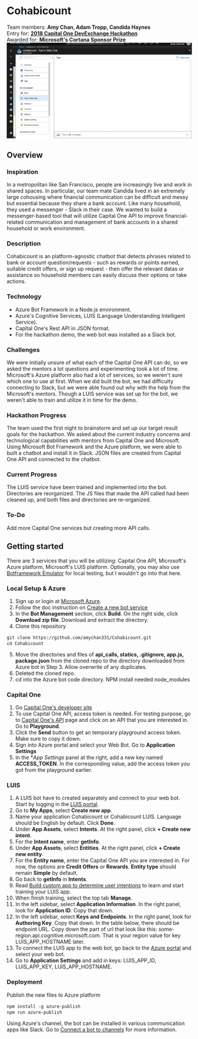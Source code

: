 # Cohabicount
Team members: **Amy Chan, Adam Tropp, Candida Haynes**<br>
Entry for: **[2018 Capital One DevExchange Hackathon](https://www.eventbrite.com/e/capital-one-devexchange-series-san-francisco-tickets-43866338399)**<br>
Awarded for: **Microsoft's Cortana Sponsor Prize**<br>
<kbd>![Cohabicount in Slack](https://github.com/amychan331/Cohabicount/blob/master/statics/images/Cohabicount_Demo.gif)</kbd>

## Overview
### Inspiration
In a metropolitan like San Francisco, people are increasingly live and work in shared spaces. In particular, our team mate Candida lived in an extremely large cohousing where financial communication can be difficult and messy but essential because they share a bank account. Like many household, they used a messenger - Slack in their case. We wanted to build a messenger-based tool that will utilize Capital One API to improve financial-related communication and management of bank accounts in a shared household or work environment.

### Description
Cohabicount is an platform-agnostic chatbot that detects phrases related to bank or account question/requests - such as rewards or points earned, suitable credit offers, or sign up request - then offer the relevant datas or assistance so household members can easily discuss their options or take actions.

### Technology
- Azure Bot Framework in a Node.js environment.
- Azure's Cognitive Services, LUIS (Language Understanding Intelligent Service).
- Capital One's Rest API in JSON format.
- For the hackathon demo, the web bot was installed as a Slack bot.

### Challenges
We were initially unsure of what each of the Capital One API can do, so we asked the mentors a lot questions and experimenting took a lot of time. Microsoft's Azure platform also had a lot of services, so we weren't sure which one to use at first. When we did built the bot, we had difficulty connecting to Slack, but we were able found out why  with the help from the Microsoft's mentors. Though a LUIS service was set up for the bot, we weren't able to train and utilize it in time for the demo.

### Hackathon Progress
The team used the first night to brainstorm and set up our target result goals for the hackathon. We asked about the current industry concerns and technological capabilities with mentors from Capital One and Microsoft. Using Microsoft Bot Framework and the Azure platform, we were able to built a chatbot and install it in Slack. JSON files are created from Capital One API and connected to the chatbot.

### Current Progress
The LUIS service have been trained and implemented into the bot. Directories are reorganized. The JS files that made the API called had been cleaned up, and both files and directories are re-organized.

### To-Do
Add more Capital One services but creating more API calls.

## Getting started
There are 3 services that you will be utilizing: Capital One API, Microsoft's Azure platform, Microsoft's LUIS platform. Optionally, you may also use [Botframework Emulator](https://docs.microsoft.com/en-us/azure/bot-service/bot-service-debug-emulator?view=azure-bot-service-4.0) for local testing, but I wouldn't go into that here.
### Local Setup & Azure
1. Sign up or login at [Microsoft Azure](https://azure.microsoft.com/en-us/).
2. Follow the doc instruction on [Create a new bot service](https://docs.microsoft.com/en-us/azure/bot-service/bot-service-quickstart?view=azure-bot-service-4.0#create-a-new-bot-service-1)
3. In the **Bot Management** section, click **Build**. On the right side, click **Download zip file**. Download and extract the directory.
4. Clone this repository
```
git clone https://github.com/amychan331/Cohabicount.git
cd Cohabicount
```
5. Move the directories and files of **api_calls, statics, .gitignore, app.js, package.json** from the cloned repo to the directory downloaded from Azure bot in Step 3. Allow overwrite of any duplicates.
6. Deleted the cloned repo.
6. cd into the Azure bot code directory. NPM install needed node_modules

### Capital One
1. Go [Capital One's developer site](https://developer.capitalone.com/)
2. To use Capital One API, access token is needed. For testing purpose, go to [Capital One's API](https://developer.capitalone.com/products) page and click on an API that you are interested in. Go to **Playground**.
3. Click the **Send** button to get an temporary playground access token. Make sure to copy it down.
4. Sign into Azure portal and select your Web Bot. Go to **Application Settings**
5. In the **App Settings* panel at the right, add a new key named **ACCESS_TOKEN**. In the corresponding value, add the access token you got from the playground earlier.

### LUIS
1. A LUIS bot have to created separately and connect to your web bot. Start by logging in the [LUIS portal](http://www.luis.ai).
2. Go to **My Apps**, select **Create new app**.
3. Name your application Cohabicount or Cohabicount LUIS. Language should be English by default. Click **Done**.
4. Under **App Assets**, select **Intents**. At the right panel, click **+ Create new intent**.
5. For the **Intent name**, enter **getInfo**.
6. Under **App Assets**, select **Entities**. At the right panel, click **+ Create new entity**.
7. For the **Entity name**, enter the Capital One API you are interested in. For now, the options are **Credit Offers** or **Rewards**. **Entity type** should remain **Simple** by default.
8. Go back to **getInfo** in **Intents**.
9. Read [Build custom app to determine user intentions](https://docs.microsoft.com/en-us/azure/cognitive-services/luis/luis-quickstart-intents-only) to learn and start training your LUIS app.
10. When finish training, select the top tab **Manage**.
11. In the left sidebar, select **Application Information**. In the right panel, look for **Application ID**. Copy that down.
12. In the left sidebar, select **Keys and Endpoints**. In the right panel, look for **Authoring Key**. Copy that down. In the table below, there should be endpoint URL. Copy down the part of url that look like this: some-region.api.cognitive.microsoft.com. That is your region value for key LUIS_APP_HOSTNAME later.
13. To connect the LUIS app to the web bot, go back to the [Azure portal](https://portal.azure.com/) and select your web bot.
14. Go to **Application Settings** and add in keys: LUIS_APP_ID, LUIS_APP_KEY, LUIS_APP_HOSTNAME.

### Deployment
Publish the new files to Azure platform
```
npm install -g azure-publish
npm run azure-publish
```
Using Azure's channel, the bot can be installed in various communication apps like Slack. Go to [Connect a bot to channels](https://docs.microsoft.com/en-us/azure/bot-service/bot-service-manage-channels?view=azure-bot-service-4.0) for more information.